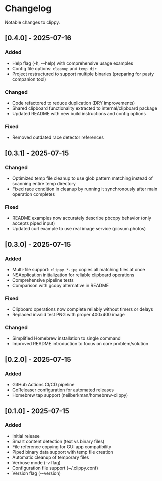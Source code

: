 # Changelog

Notable changes to clippy.

## [0.4.0] - 2025-07-16

### Added
- Help flag (-h, --help) with comprehensive usage examples
- Config file options: `cleanup` and `temp_dir`
- Project restructured to support multiple binaries (preparing for pasty companion tool)

### Changed
- Code refactored to reduce duplication (DRY improvements)
- Shared clipboard functionality extracted to internal/clipboard package
- Updated README with new build instructions and config options

### Fixed
- Removed outdated race detector references

## [0.3.1] - 2025-07-15

### Changed
- Optimized temp file cleanup to use glob pattern matching instead of scanning entire temp directory
- Fixed race condition in cleanup by running it synchronously after main operation completes

### Fixed
- README examples now accurately describe pbcopy behavior (only accepts piped input)
- Updated curl example to use real image service (picsum.photos)

## [0.3.0] - 2025-07-15

### Added
- Multi-file support: `clippy *.jpg` copies all matching files at once
- NSApplication initialization for reliable clipboard operations
- Comprehensive pipeline tests
- Comparison with gcopy alternative in README

### Fixed
- Clipboard operations now complete reliably without timers or delays
- Replaced invalid test PNG with proper 400x400 image

### Changed
- Simplified Homebrew installation to single command
- Improved README introduction to focus on core problem/solution

## [0.2.0] - 2025-07-15

### Added
- GitHub Actions CI/CD pipeline
- GoReleaser configuration for automated releases
- Homebrew tap support (neilberkman/homebrew-clippy)

## [0.1.0] - 2025-07-15

### Added
- Initial release
- Smart content detection (text vs binary files)
- File reference copying for GUI app compatibility
- Piped binary data support with temp file creation
- Automatic cleanup of temporary files
- Verbose mode (-v flag)
- Configuration file support (~/.clippy.conf)
- Version flag (--version)